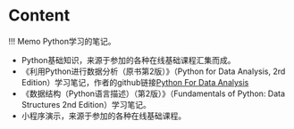 # Content

!!! Memo
    Python学习的笔记。

* Python基础知识，来源于参加的各种在线基础课程汇集而成。
* 《利用Python进行数据分析（原书第2版）》（Python for Data Analysis, 2rd Edition）学习笔记，作者的github链接[Python For Data Analysis](https://github.com/wesm/pydata-book)
* 《数据结构（Python语言描述）（第2版）》（Fundamentals of Python: Data Structures 2nd Edition）学习笔记。
* 小程序演示，来源于参加的各种在线基础课程。

